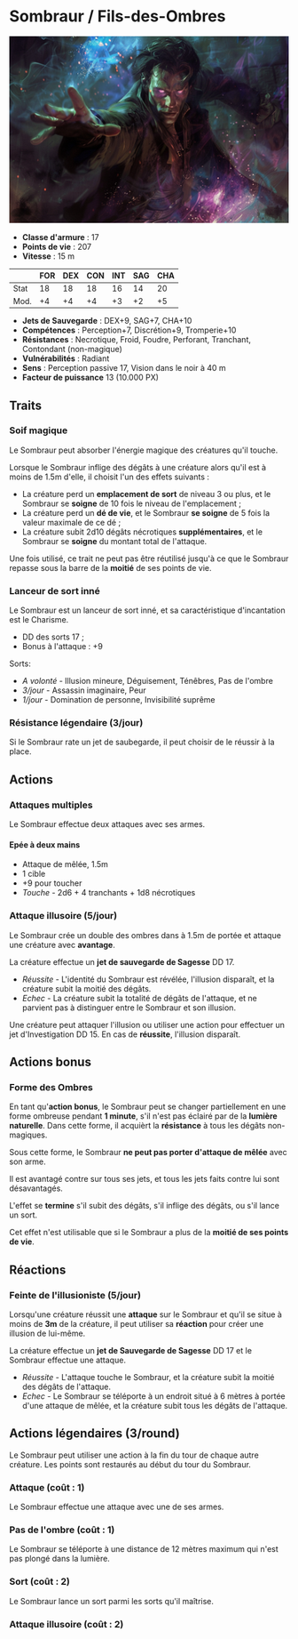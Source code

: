 # Sombraur / Fils-des-Ombres
![Sombraur](../../_images/sombraur%20soif.png)

* **Classe d'armure** : 17
* **Points de vie** : 207
* **Vitesse** : 15 m  

|    |FOR|DEX|CON|INT|SAG|CHA|
|----|---|---|---|---|---|---|
|Stat|18 |18 |18 |16 |14 |20 |
|Mod.|+4 |+4 |+4 |+3 |+2 |+5 |

* **Jets de Sauvegarde** : DEX+9, SAG+7, CHA+10
* **Compétences** : Perception+7, Discrétion+9, Tromperie+10
* **Résistances** : Necrotique, Froid, Foudre, Perforant, Tranchant, Contondant (non-magique)
* **Vulnérabilités** : Radiant
* **Sens** : Perception passive 17, Vision dans le noir à 40 m
* **Facteur de puissance** 13 (10.000 PX)

## Traits
### Soif magique
Le Sombraur peut absorber l'énergie magique des créatures qu'il touche.

Lorsque le Sombraur inflige des dégâts à une créature alors qu'il est à moins de 1.5m d'elle, il choisit l'un des effets suivants :
* La créature perd un **emplacement de sort** de niveau 3 ou plus, et le Sombraur se **soigne** de 10 fois le niveau de l'emplacement ;
* La créature perd un **dé de vie**, et le Sombraur **se soigne** de 5 fois la valeur maximale de ce dé ;
* La créature subit 2d10 dégâts nécrotiques **supplémentaires**, et le Sombraur se **soigne** du montant total de l'attaque.

Une fois utilisé, ce trait ne peut pas être réutilisé jusqu'à ce que le Sombraur repasse sous la barre de la **moitié** de ses points de vie.

### Lanceur de sort inné
Le Sombraur est un lanceur de sort inné, et sa caractéristique d'incantation est le Charisme.
* DD des sorts 17 ;
* Bonus à l'attaque : +9

Sorts:
* *A volonté* - Illusion mineure, Déguisement, Ténêbres, Pas de l'ombre
* *3/jour* - Assassin imaginaire, Peur
* *1/jour* - Domination de personne, Invisibilité suprême

### Résistance légendaire (3/jour)
Si le Sombraur rate un jet de saubegarde, il peut choisir de le réussir à la place.

## Actions

### Attaques multiples
Le Sombraur effectue deux attaques avec ses armes.

#### Epée à deux mains
* Attaque de mêlée, 1.5m
* 1 cible
* +9 pour toucher
* *Touche* - 2d6 + 4 tranchants + 1d8 nécrotiques

### Attaque illusoire (5/jour)
Le Sombraur crée un double des ombres dans à 1.5m de portée et attaque une créature avec **avantage**.

La créature effectue un **jet de sauvegarde de Sagesse** DD 17.
* *Réussite* - L'identité du Sombraur est révélée, l'illusion disparaît, et la créature subit la moitié des dégâts.
* *Echec* - La créature subit la totalité de dégâts de l'attaque, et ne parvient pas à distinguer entre le Sombraur et son illusion.

Une créature peut attaquer l'illusion ou utiliser une action pour effectuer un jet d'Investigation DD 15. En cas de **réussite**, l'illusion disparaît.

## Actions bonus
### Forme des Ombres
En tant qu'**action bonus**, le Sombraur peut se changer partiellement en une forme ombreuse pendant **1 minute**, s'il n'est pas éclairé par de la **lumière naturelle**. Dans cette forme, il acquièrt  la **résistance** à tous les dégâts non-magiques.

Sous cette forme, le Sombraur **ne peut pas porter d'attaque de mêlée** avec son arme.

Il est avantagé contre sur tous ses jets, et tous les jets faits contre lui sont désavantagés.

L'effet se **termine** s'il subit des dégâts, s'il inflige des dégâts, ou s'il lance un sort.

Cet effet n'est utilisable que si le Sombraur a plus de la **moitié de ses points de vie**.

## Réactions
### Feinte de l'illusioniste (5/jour)
Lorsqu'une créature réussit une **attaque** sur le Sombraur et qu'il se situe à moins de **3m** de la créature, il peut utiliser sa **réaction** pour créer une illusion de lui-même.

La créature effectue un **jet de Sauvegarde de Sagesse** DD 17 et le Sombraur effectue une attaque. 
* *Réussite* - L'attaque touche le Sombraur, et la créature subit la moitié des dégâts de l'attaque.
* *Echec* - Le Sombraur se téléporte à un endroit situé à 6 mètres à portée d'une attaque de mêlée, et la créature subit tous les dégâts de l'attaque.

## Actions légendaires (3/round)

Le Sombraur peut utiliser une action à la fin du tour de chaque autre créature. Les points sont restaurés au début du tour du Sombraur.

### Attaque (coût : 1)
Le Sombraur effectue une attaque avec une de ses armes.
### Pas de l'ombre (coût : 1)
Le Sombraur se téléporte à une distance de 12 mètres maximum qui n'est pas plongé dans la lumière.
### Sort (coût : 2)
Le Sombraur lance un sort parmi les sorts qu'il maîtrise.
### Attaque illusoire (coût : 2)